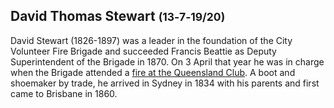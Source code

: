 ## David Thomas Stewart <small>(13‑7‑19/20)</small>

David Stewart (1826-1897) was a leader in the foundation of the City Volunteer Fire Brigade and succeeded Francis Beattie as Deputy Superintendent of the Brigade in 1870. On 3 April that year he was in charge when the Brigade attended a [fire at the Queensland Club](https://trove.nla.gov.au/newspaper/article/1315243). A boot and shoemaker by trade, he arrived in Sydney in 1834 with his parents and first came to Brisbane in 1860.
